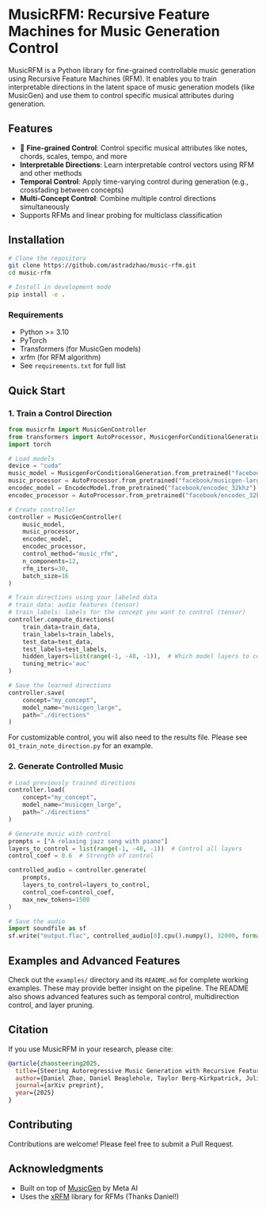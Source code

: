 # MusicRFM: Recursive Feature Machines for Music Generation Control

MusicRFM is a Python library for fine-grained controllable music generation using Recursive Feature Machines (RFM). It enables you to train interpretable directions in the latent space of music generation models (like MusicGen) and use them to control specific musical attributes during generation.

## Features

- 🎵 **Fine-grained Control**: Control specific musical attributes like notes, chords, scales, tempo, and more
- **Interpretable Directions**: Learn interpretable control vectors using RFM and other methods
- **Temporal Control**: Apply time-varying control during generation (e.g., crossfading between concepts)
- **Multi-Concept Control**: Combine multiple control directions simultaneously
- Supports RFMs and linear probing for multiclass classification

## Installation

```bash
# Clone the repository
git clone https://github.com/astradzhao/music-rfm.git
cd music-rfm

# Install in development mode
pip install -e .
```

### Requirements

- Python >= 3.10
- PyTorch
- Transformers (for MusicGen models)
- xrfm (for RFM algorithm)
- See `requirements.txt` for full list

## Quick Start

### 1. Train a Control Direction

```python
from musicrfm import MusicGenController
from transformers import AutoProcessor, MusicgenForConditionalGeneration, EncodecModel
import torch

# Load models
device = "cuda"
music_model = MusicgenForConditionalGeneration.from_pretrained("facebook/musicgen-large").to(device)
music_processor = AutoProcessor.from_pretrained("facebook/musicgen-large")
encodec_model = EncodecModel.from_pretrained("facebook/encodec_32khz").to(device)
encodec_processor = AutoProcessor.from_pretrained("facebook/encodec_32khz")

# Create controller
controller = MusicGenController(
    music_model,
    music_processor,
    encodec_model,
    encodec_processor,
    control_method="music_rfm",
    n_components=12,
    rfm_iters=30,
    batch_size=16
)

# Train directions using your labeled data
# train_data: audio features (tensor)
# train_labels: labels for the concept you want to control (tensor)
controller.compute_directions(
    train_data=train_data,
    train_labels=train_labels,
    test_data=test_data,
    test_labels=test_labels,
    hidden_layers=list(range(-1, -48, -1)),  # Which model layers to compute directions for
    tuning_metric='auc'
)

# Save the learned directions
controller.save(
    concept="my_concept",
    model_name="musicgen_large",
    path="./directions"
)

```
For customizable control, you will also need to the results file. Please see `01_train_note_direction.py` for an example.

### 2. Generate Controlled Music

```python
# Load previously trained directions
controller.load(
    concept="my_concept",
    model_name="musicgen_large",
    path="./directions"
)

# Generate music with control
prompts = ["A relaxing jazz song with piano"]
layers_to_control = list(range(-1, -48, -1))  # Control all layers
control_coef = 0.6  # Strength of control

controlled_audio = controller.generate(
    prompts,
    layers_to_control=layers_to_control,
    control_coef=control_coef,
    max_new_tokens=1500
)

# Save the audio
import soundfile as sf
sf.write("output.flac", controlled_audio[0].cpu().numpy(), 32000, format="FLAC")
```

## Examples and Advanced Features

Check out the `examples/` directory and its `README.md` for complete working examples. These may provide better insight on the pipeline. The README also shows advanced features such as temporal control, multidirection control, and layer pruning.

## Citation

If you use MusicRFM in your research, please cite:

```bibtex
@article{zhaosteering2025,
  title={Steering Autoregressive Music Generation with Recursive Feature Machines},
  author={Daniel Zhao, Daniel Beaglehole, Taylor Berg-Kirkpatrick, Julian McAuley, Zachary Novack},
  journal={arXiv preprint},
  year={2025}
}
```

## Contributing

Contributions are welcome! Please feel free to submit a Pull Request.

## Acknowledgments

- Built on top of [MusicGen](https://github.com/facebookresearch/audiocraft) by Meta AI
- Uses the [xRFM](https://github.com/dmbeaglehole/xRFM) library for RFMs (Thanks Daniel!)
